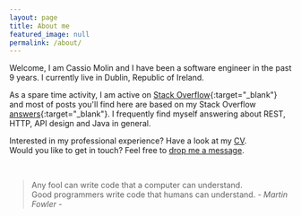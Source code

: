 ```yaml
---
layout: page
title: About me
featured_image: null
permalink: /about/
---
```


Welcome, I am Cassio Molin and I have been a software engineer in the past 9 years. I currently live in Dublin, Republic of Ireland.

As a spare time activity, I am active on [Stack Overflow][stackoverflow]{:target="_blank"} and most of posts you'll find here are based on my Stack Overflow [answers][stackoverflow.answers]{:target="_blank"}. I frequently find myself answering about REST, HTTP, API design and Java in general.

Interested in my professional experience? Have a look at my [CV][cv].<br/>
Would you like to get in touch? Feel free to [drop me a message][contact].

<br/>

>Any fool can write code that a computer can understand. <br />
>Good programmers write code that humans can understand. <cite>- Martin Fowler -</cite>


  [cv]: /cv
  [contact]: /contact
  [stackoverflow]: https://stackoverflow.com/u/1426227
  [stackoverflow.answers]: https://stackoverflow.com/search?q=is%3Aanswer+user%3A1426227